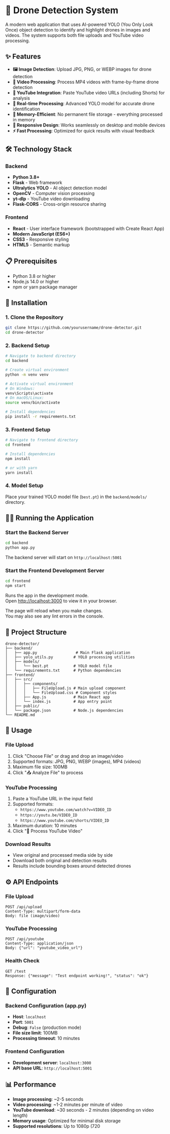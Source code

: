 # 🚁 Drone Detection System

A modern web application that uses AI-powered YOLO (You Only Look Once) object detection to identify and highlight drones in images and videos. The system supports both file uploads and YouTube video processing.

## ✨ Features

- **🖼️ Image Detection**: Upload JPG, PNG, or WEBP images for drone detection
- **🎥 Video Processing**: Process MP4 videos with frame-by-frame drone detection
- **🔗 YouTube Integration**: Paste YouTube video URLs (including Shorts) for analysis
- **🎯 Real-time Processing**: Advanced YOLO model for accurate drone identification
- **💾 Memory-Efficient**: No permanent file storage - everything processed in memory
- **📱 Responsive Design**: Works seamlessly on desktop and mobile devices
- **⚡ Fast Processing**: Optimized for quick results with visual feedback

## 🛠️ Technology Stack

### Backend
- **Python 3.8+**
- **Flask** - Web framework
- **Ultralytics YOLO** - AI object detection model
- **OpenCV** - Computer vision processing
- **yt-dlp** - YouTube video downloading
- **Flask-CORS** - Cross-origin resource sharing

### Frontend
- **React** - User interface framework (bootstrapped with Create React App)
- **Modern JavaScript (ES6+)**
- **CSS3** - Responsive styling
- **HTML5** - Semantic markup

## 📋 Prerequisites

- Python 3.8 or higher
- Node.js 14.0 or higher
- npm or yarn package manager

## 🚀 Installation

### 1. Clone the Repository
```bash
git clone https://github.com/yourusername/drone-detector.git
cd drone-detector
```

### 2. Backend Setup

```bash
# Navigate to backend directory
cd backend

# Create virtual environment
python -m venv venv

# Activate virtual environment
# On Windows:
venv\Scripts\activate
# On macOS/Linux:
source venv/bin/activate

# Install dependencies
pip install -r requirements.txt
```

### 3. Frontend Setup

```bash
# Navigate to frontend directory
cd frontend

# Install dependencies
npm install

# or with yarn
yarn install
```

### 4. Model Setup

Place your trained YOLO model file (`best.pt`) in the `backend/models/` directory.

## 🏃‍♂️ Running the Application

### Start the Backend Server

```bash
cd backend
python app.py
```

The backend server will start on `http://localhost:5001`

### Start the Frontend Development Server

```bash
cd frontend
npm start
```

Runs the app in the development mode.\
Open [http://localhost:3000](http://localhost:3000) to view it in your browser.

The page will reload when you make changes.\
You may also see any lint errors in the console.

## 📁 Project Structure

```
drone-detector/
├── backend/
│   ├── app.py                 # Main Flask application
│   ├── yolo_utils.py         # YOLO processing utilities
│   ├── models/
│   │   └── best.pt           # YOLO model file
│   └── requirements.txt      # Python dependencies
├── frontend/
│   ├── src/
│   │   ├── components/
│   │   │   ├── FileUpload.js # Main upload component
│   │   │   └── FileUpload.css # Component styles
│   │   ├── App.js            # Main React app
│   │   └── index.js          # App entry point
│   ├── public/
│   └── package.json          # Node.js dependencies
└── README.md
```

## 🎯 Usage

### File Upload
1. Click "Choose File" or drag and drop an image/video
2. Supported formats: JPG, PNG, WEBP (images), MP4 (videos)
3. Maximum file size: 100MB
4. Click "📤 Analyze File" to process

### YouTube Processing
1. Paste a YouTube URL in the input field
2. Supported formats:
   - `https://www.youtube.com/watch?v=VIDEO_ID`
   - `https://youtu.be/VIDEO_ID`
   - `https://www.youtube.com/shorts/VIDEO_ID`
3. Maximum duration: 10 minutes
4. Click "🔗 Process YouTube Video"

### Download Results
- View original and processed media side by side
- Download both original and detection results
- Results include bounding boxes around detected drones

## ⚙️ API Endpoints

### File Upload
```
POST /api/upload
Content-Type: multipart/form-data
Body: file (image/video)
```

### YouTube Processing
```
POST /api/youtube
Content-Type: application/json
Body: {"url": "youtube_video_url"}
```

### Health Check
```
GET /test
Response: {"message": "Test endpoint working!", "status": "ok"}
```

## 🔧 Configuration

### Backend Configuration (app.py)
- **Host**: `localhost`
- **Port**: `5001`
- **Debug**: `False` (production mode)
- **File size limit**: 100MB
- **Processing timeout**: 10 minutes

### Frontend Configuration
- **Development server**: `localhost:3000`
- **API base URL**: `http://localhost:5001`

## 📊 Performance

- **Image processing**: ~2-5 seconds
- **Video processing**: ~1-2 minutes per minute of video
- **YouTube download**: ~30 seconds - 2 minutes (depending on video length)
- **Memory usage**: Optimized for minimal disk storage
- **Supported resolutions**: Up to 1080p (720
